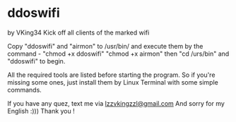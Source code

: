 # ddoswifi
by VKing34
Kick off all clients of the marked wifi

Copy "ddoswifi" and "airmon" to /usr/bin/ 
and execute them by the command - "chmod +x ddoswifi" "chmod +x airmon"
then "cd /urs/bin" and "ddoswifi" to begin.

All the required tools are listed before starting the program.
So if you're missing some ones, just install them by Linux Terminal with some simple commands.

If you have any quez, text me via lzzvkingzzl@gmail.com
And sorry for my English :)))
Thank you !
